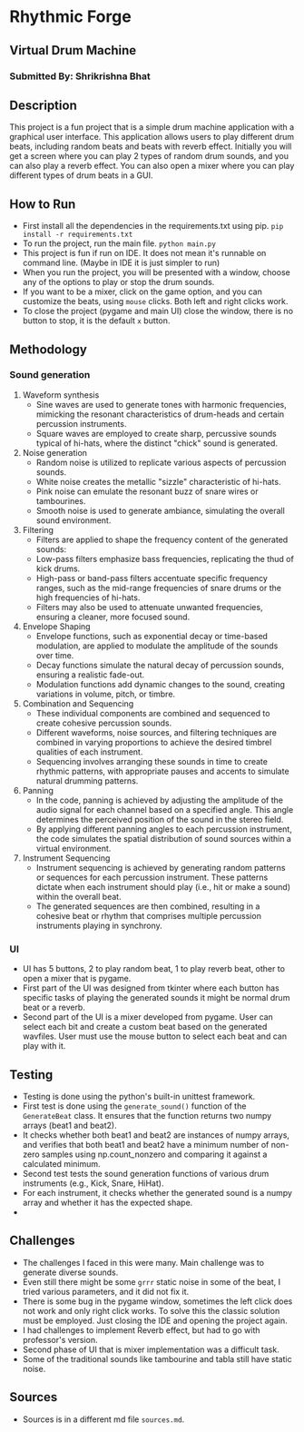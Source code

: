 # Rhythmic Forge
## Virtual Drum Machine
### Submitted By: Shrikrishna Bhat

## Description
This project is a fun project that is a simple drum machine application with a graphical user interface.
This application allows users to play different drum beats, including random beats and beats with reverb effect.
Initially you will get a screen where you can play 2 types of random drum sounds, and you can also play a reverb effect.
You can also open a mixer where you can play different types of drum beats in a GUI.

## How to Run
- First install all the dependencies in the requirements.txt using pip.
```pip install -r requirements.txt```
- To run the project, run the main file.
```python main.py```
- This project is fun if run on IDE. It does not mean it's runnable on command line. (Maybe in IDE it is just simpler to run)
- When you run the project, you will be presented with a window, choose any of the options to play or stop the drum sounds.
- If you want to be a mixer, click on the game option, and you can customize the beats, using ```mouse``` clicks. Both left and right clicks work.
- To close the project (pygame and main UI) close the window, there is no button to stop, it is the default ```x``` button.

## Methodology
### Sound generation
1. Waveform synthesis
   - Sine waves are used to generate tones with harmonic frequencies, mimicking the resonant characteristics of drum-heads and certain percussion instruments.
   - Square waves are employed to create sharp, percussive sounds typical of hi-hats, where the distinct "chick" sound is generated.
2. Noise generation
   - Random noise is utilized to replicate various aspects of percussion sounds.
   - White noise creates the metallic "sizzle" characteristic of hi-hats.
   - Pink noise can emulate the resonant buzz of snare wires or tambourines.
   - Smooth noise is used to generate ambiance, simulating the overall sound environment.
3. Filtering
   - Filters are applied to shape the frequency content of the generated sounds:
   - Low-pass filters emphasize bass frequencies, replicating the thud of kick drums.
   - High-pass or band-pass filters accentuate specific frequency ranges, such as the mid-range frequencies of snare drums or the high frequencies of hi-hats.
   - Filters may also be used to attenuate unwanted frequencies, ensuring a cleaner, more focused sound.
4. Envelope Shaping
   - Envelope functions, such as exponential decay or time-based modulation, are applied to modulate the amplitude of the sounds over time.
   - Decay functions simulate the natural decay of percussion sounds, ensuring a realistic fade-out.
   - Modulation functions add dynamic changes to the sound, creating variations in volume, pitch, or timbre.
5. Combination and Sequencing
   - These individual components are combined and sequenced to create cohesive percussion sounds.
   - Different waveforms, noise sources, and filtering techniques are combined in varying proportions to achieve the desired timbrel qualities of each instrument.
   - Sequencing involves arranging these sounds in time to create rhythmic patterns, with appropriate pauses and accents to simulate natural drumming patterns.
6. Panning
   - In the code, panning is achieved by adjusting the amplitude of the audio signal for each channel based on a specified angle. This angle determines the perceived position of the sound in the stereo field.
   - By applying different panning angles to each percussion instrument, the code simulates the spatial distribution of sound sources within a virtual environment.
7. Instrument Sequencing
   - Instrument sequencing is achieved by generating random patterns or sequences for each percussion instrument. These patterns dictate when each instrument should play (i.e., hit or make a sound) within the overall beat.
   - The generated sequences are then combined, resulting in a cohesive beat or rhythm that comprises multiple percussion instruments playing in synchrony.

### UI
- UI has 5 buttons, 2 to play random beat, 1 to play reverb beat, other to open a mixer that is pygame.
- First part of the UI was designed from tkinter where each button has specific tasks of playing the generated sounds it might be normal drum beat or a reverb.
- Second part of the UI is a mixer developed from pygame. User can select each bit and create a custom beat based on the generated wavfiles. User must use the mouse button to select each beat and can play with it.

## Testing
- Testing is done using the python's built-in unittest framework.
- First test is done using the ```generate_sound()``` function of the ```GenerateBeat``` class. It ensures that the function returns two numpy arrays (beat1 and beat2).
- It checks whether both beat1 and beat2 are instances of numpy arrays, and  verifies that both beat1 and beat2 have a minimum number of non-zero samples using np.count_nonzero and comparing it against a calculated minimum.
- Second test tests the sound generation functions of various drum instruments (e.g., Kick, Snare, HiHat).
- For each instrument, it checks whether the generated sound is a numpy array and whether it has the expected shape.
- 
## Challenges
- The challenges I faced in this were many. Main challenge was to generate diverse sounds.
- Even still there might be some ```grrr``` static noise in some of the beat, I tried various parameters, and it did not fix it.
- There is some bug in the pygame window, sometimes the left click does not work and only right click works. To solve this the classic solution must be employed. Just closing the IDE and opening the project again.
- I had challenges to implement Reverb effect, but had to go with professor's version.
- Second phase of UI that is mixer implementation was a difficult task.
- Some of the traditional sounds like tambourine and tabla still have static noise.

## Sources
- Sources is in a different md file ```sources.md```.
